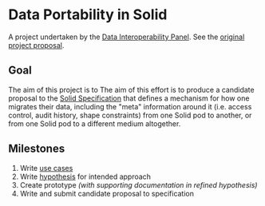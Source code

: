 # Data Portability in Solid

A project undertaken by the [Data Interoperability Panel](https://github.com/solid/data-interoperability-panel). See the [original project proposal](https://github.com/solid/data-interoperability-panel/issues/6).

## Goal

The aim of this project is to The aim of this effort is to produce a candidate proposal to the [Solid Specification](https://github.com/solid/specification) that defines a mechanism for how one migrates their data, including the "meta" information around it (i.e. access control, audit history, shape constraints) from one Solid pod to another, or from one Solid pod to a different medium altogether.

## Milestones

1. Write [use cases](use-cases.md)
2. Write [hypothesis](hypothesis.md) for intended approach
3. Create prototype *(with supporting documentation in refined hypothesis)*
4. Write and submit candidate proposal to specification
